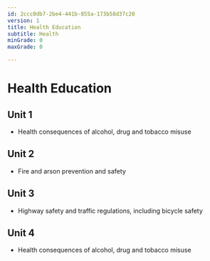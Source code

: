 ```yaml
---
id: 2ccc0db7-2be4-441b-855a-173b58d37c20
version: 1
title: Health Education
subtitle: Health
minGrade: 0
maxGrade: 0

---
```

# Health Education


## Unit 1
* Health consequences of alcohol, drug and tobacco misuse

## Unit 2
* Fire and arson prevention and safety

## Unit 3
* Highway safety and traffic regulations, including bicycle safety

## Unit 4
* Health consequences of alcohol, drug and tobacco misuse
